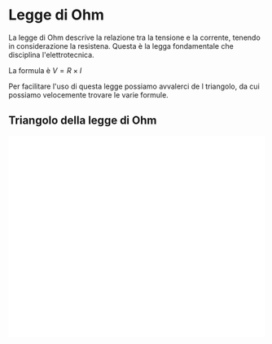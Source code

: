 # Legge di Ohm
La legge di Ohm descrive la relazione tra la tensione e la corrente, tenendo in considerazione la resistena.
Questa è la legga fondamentale che disciplina l'elettrotecnica.

La formula è $V = R \times I$

Per facilitare l'uso di questa legge possiamo avvalerci de l triangolo, da cui possiamo velocemente trovare le varie formule.

## Triangolo della legge di Ohm
![Triangolo legge di Ohm](/resources/images/triangolo-ohm.png)